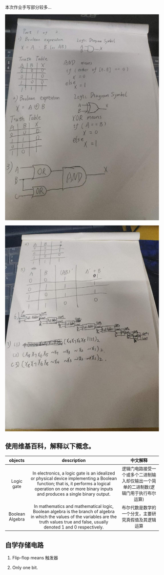 本次作业手写部分较多...

![](images/hw051.jpg)

![](images/hw052.jpg)

## 使用维基百科，解释以下概念。 

|objects|description|中文解释|
|:--:|:----:|:--:|
|Logic gate|In electronics, a logic gate is an idealized or physical device implementing a Boolean function; that is, it performs a logical operation on one or more binary inputs and produces a single binary output.|逻辑门电路接受一个或多个二进制输入却仅输出一个简单的二进制数(逻辑门用于执行布尔运算)|
|Boolean Algebra|In mathematics and mathematical logic, Boolean algebra is the branch of algebra in which the values of the variables are the truth values true and false, usually denoted 1 and 0 respectively.|布尔代数是数学的一个分支，主要研究真假值及其逻辑运算|

## 自学存储电路

1. Flip-flop means 触发器

2. Only one bit.